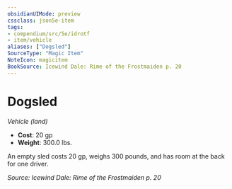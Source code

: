 ```yaml
---
obsidianUIMode: preview
cssclass: json5e-item
tags:
- compendium/src/5e/idrotf
- item/vehicle
aliases: ["Dogsled"]
SourceType: "Magic Item"
NoteIcon: magicitem
BookSource: Icewind Dale: Rime of the Frostmaiden p. 20
---
```

# Dogsled
*Vehicle (land)*  

- **Cost**: 20 gp
- **Weight**: 300.0 lbs.

An empty sled costs 20 gp, weighs 300 pounds, and has room at the back for one driver.

*Source: Icewind Dale: Rime of the Frostmaiden p. 20*
